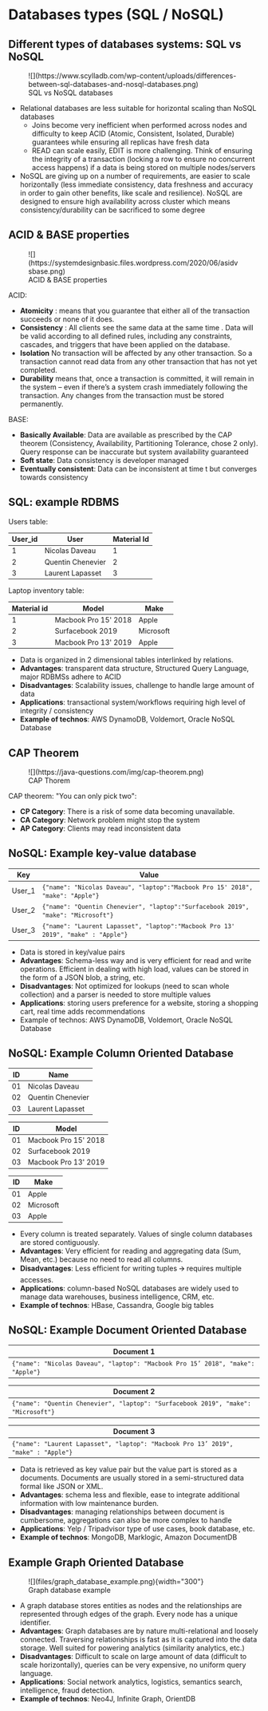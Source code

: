 # Databases types (SQL / NoSQL)

## Different types of databases systems: SQL vs NoSQL

<figure markdown>
![](https://www.scylladb.com/wp-content/uploads/differences-between-sql-databases-and-nosql-databases.png)
<figcaption>SQL vs NoSQL databases</figcaption>
</figure>

- Relational databases are less suitable for horizontal scaling than NoSQL databases 
  - Joins become very inefficient when performed across nodes and difficulty to keep ACID (Atomic, Consistent, Isolated, Durable) guarantees while ensuring all replicas have fresh data
  - READ can scale easily, EDIT is more challenging. Think of ensuring the integrity of a transaction (locking a row to ensure no concurrent access happens) if a data is being stored on multiple nodes/servers
- NoSQL are giving up on a number of requirements, are easier to scale horizontally (less immediate consistency, data freshness and accuracy in order to gain other benefits, like scale and resilience). NoSQL are designed to ensure high availability across cluster which means consistency/durability can be sacrificed to some degree

## ACID & BASE properties

<figure markdown>
![](https://systemdesignbasic.files.wordpress.com/2020/06/asidvsbase.png)
<figcaption>ACID & BASE properties</figcaption>
</figure>

ACID:

- **Atomicity** : means that you guarantee that either all of the transaction succeeds or none of it does. 
- **Consistency** : All clients see the same data at the same time . Data will be valid according to all defined rules, including any constraints, cascades, and triggers that have been applied on the database. 
- **Isolation** No transaction will be affected by any other transaction. So a transaction cannot read data from any other transaction that has not yet completed.
- **Durability** means that, once a transaction is committed, it will remain in the system – even if there’s a system crash immediately following the transaction. Any changes from the transaction must be stored permanently. 

BASE:

- **Basically Available**: Data are available as prescribed by the CAP theorem (Consistency, Availability, Partitioning Tolerance, chose 2 only). Query response can be inaccurate but system availability guaranteed
- **Soft state**: Data consistency is developer managed
- **Eventually consistent**: Data can be inconsistent at time t but converges towards consistency

## SQL: example RDBMS

Users table:

| User_id | User              | Material Id |
|---------|-------------------|-------------|
| 1       | Nicolas Daveau    | 1           |
| 2       | Quentin Chenevier | 2           |
| 3       | Laurent Lapasset  | 3           |

Laptop inventory table:

| Material id | Model                | Make      |
|-------------|----------------------|-----------|
| 1           | Macbook Pro 15' 2018 | Apple     |
| 2           | Surfacebook 2019     | Microsoft |
| 3           | Macbook Pro 13' 2019 | Apple     |

- Data is organized in 2 dimensional tables interlinked by relations.
- **Advantages**: transparent data structure, Structured Query Language, major RDBMSs adhere to ACID 
- **Disadvantages**: Scalability issues, challenge to handle large amount of data
- **Applications**: transactional system/workflows requiring high level of integrity / consistency
- **Example of technos**: AWS DynamoDB, Voldemort, Oracle NoSQL Database

## CAP Theorem

<figure markdown>
![](https://java-questions.com/img/cap-theorem.png)
<figcaption>CAP Thorem</figcaption>
</figure>

CAP theorem: "You can only pick two":

- **CP Category**: There is a risk of some data becoming unavailable.
- **CA Category**: Network problem might stop the system
- **AP Category**: Clients may read inconsistent data

## NoSQL: Example key-value database

| Key    | Value                                                                                   |
|--------|-----------------------------------------------------------------------------------------|
| User_1 | `{"name": "Nicolas Daveau", "laptop":"Macbook Pro 15' 2018", "make": "Apple"}`          |
| User_2 | `{"name": "Quentin Chenevier", "laptop":"Surfacebook 2019", "make": "Microsoft"}`       |
| User_3 | `{"name": "Laurent Lapasset", "laptop":"Macbook Pro 13' 2019", "make" : "Apple"}`       |

- Data is stored in key/value pairs 
- **Advantages**: Schema-less way and is very efficient for read and write operations. Efficient in dealing with high load, values can be stored in the form of a JSON blob, a string, etc.
- **Disadvantages**: Not optimized for lookups (need to scan whole collection) and a parser is needed to store multiple values 
- **Applications**: storing users preference for a website, storing a shopping cart, real time adds recommendations
- Example of technos: AWS DynamoDB, Voldemort, Oracle NoSQL Database

## NoSQL: Example Column Oriented Database

| ID | Name              |
|----|-------------------|
| 01 | Nicolas Daveau    |
| 02 | Quentin Chenevier |
| 03 | Laurent Lapasset  |

| ID | Model                |
|----|----------------------|
| 01 | Macbook Pro 15' 2018 |
| 02 | Surfacebook 2019     |
| 03 | Macbook Pro 13' 2019 |

| ID | Make      |
|----|-----------|
| 01 | Apple     |
| 02 | Microsoft |
| 03 | Apple     |

- Every column is treated separately. Values of single column databases are stored contiguously.
- **Advantages**: Very efficient for reading and aggregating data (Sum, Mean, etc.) because no need to read all columns. 
- **Disadvantages**: Less efficient for writing tuples 🡪 requires multiple accesses. 
- **Applications**: column-based NoSQL databases are widely used to manage data warehouses, business intelligence, CRM, etc.
- **Example of technos**: HBase, Cassandra, Google big tables

## NoSQL: Example Document Oriented Database

| Document 1 |
| -----------|
| `{"name": "Nicolas Daveau", "laptop": "Macbook Pro 15’ 2018", "make": "Apple"}` |

| Document 2 |
| -----------|
| `{"name": "Quentin Chenevier", "laptop": "Surfacebook 2019", "make": "Microsoft"}` |

| Document 3 |
| -----------|
| `{"name": "Laurent Lapasset", "laptop": "Macbook Pro 13’ 2019", "make" : "Apple"}` |

- Data is retrieved as key value pair but the value part is stored as a documents. Documents are usually stored in a semi-structured data formal like JSON or XML.
- **Advantages**: schema less and flexible, ease to integrate additional information with low maintenance burden.
- **Disadvantages**: managing relationships between document is cumbersome, aggregations can also be more complex to handle
- **Applications**: Yelp / Tripadvisor type of use cases, book database, etc.
- **Example of technos**: MongoDB, Marklogic, Amazon DocumentDB

## Example Graph Oriented Database

<figure markdown>
![](files/graph_database_example.png){width="300"}
<figcaption>Graph database example</figcaption>
</figure>

- A graph database stores entities as nodes and the relationships are represented through edges of the graph. Every node has a unique identifier.
- **Advantages**: Graph databases are by nature multi-relational and loosely connected. Traversing relationships is fast as it is captured into the data storage. Well suited for powering analytics (similarity analytics, etc.)
- **Disadvantages**: Difficult to scale on large amount of data (difficult to scale horizontally), queries can be very expensive, no uniform query language.
- **Applications**: Social network analytics, logistics, semantics search, intelligence, fraud detection.
- **Example of technos**: Neo4J, Infinite Graph, OrientDB

